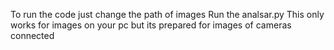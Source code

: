 

To run the code just change the path of images
Run the analsar.py
This only works for images on your pc but its prepared for images of cameras connected 
